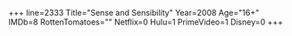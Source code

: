 +++
line=2333
Title="Sense and Sensibility"
Year=2008
Age="16+"
IMDb=8
RottenTomatoes=""
Netflix=0
Hulu=1
PrimeVideo=1
Disney=0
+++

